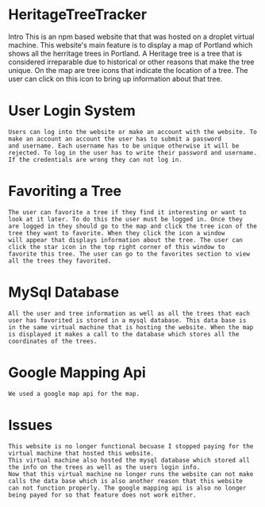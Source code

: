 # HeritageTreeTracker
Intro 
    This is an npm based website that that was hosted on a droplet virtual machine. This website's main feature is to display a map of 
    Portland which shows all the herritage trees in Portland. A Heritage tree is a tree that is considered irreparable due to historical 
    or other reasons that make the tree unique. On the map are tree icons that indicate the location of a tree. The user can click on this 
    icon to bring up information about that tree. 

# User Login System
    Users can log into the website or make an account with the website. To make an account an account the user has to submit a password 
    and username. Each username has to be unique otherwise it will be rejected. To log in the user has to write their password and username.
    If the credentials are wrong they can not log in.

# Favoriting a Tree
    The user can favorite a tree if they find it interesting or want to look at it later. To do this the user must be logged in. Once they 
    are logged in they should go to the map and click the tree icon of the tree they want to favorite. When they click the icon a window    
    will appear that displays information about the tree. The user can click the star icon in the top right corner of this window to 
    favorite this tree. The user can go to the favorites section to view all the trees they favorited. 

# MySql Database
    All the user and tree information as well as all the trees that each user has favorited is stored in a mysql database. This data base is 
    in the same virtual machine that is hosting the website. When the map is displayed it makes a call to the database which stores all the
    coordinates of the trees. 

# Google Mapping Api
    We used a google map api for the map. 

# Issues     
    This website is no longer functional becuase I stopped paying for the virtual machine that hosted this website. 
    This virtual machine also hosted the mysql database which stored all the info on the trees as well as the users login info. 
    Now that this virtual machine no longer runs the website can not make calls the data base which is also another reason that this website
    can not function properly. The google mapping api is also no longer being payed for so that feature does not work either. 
